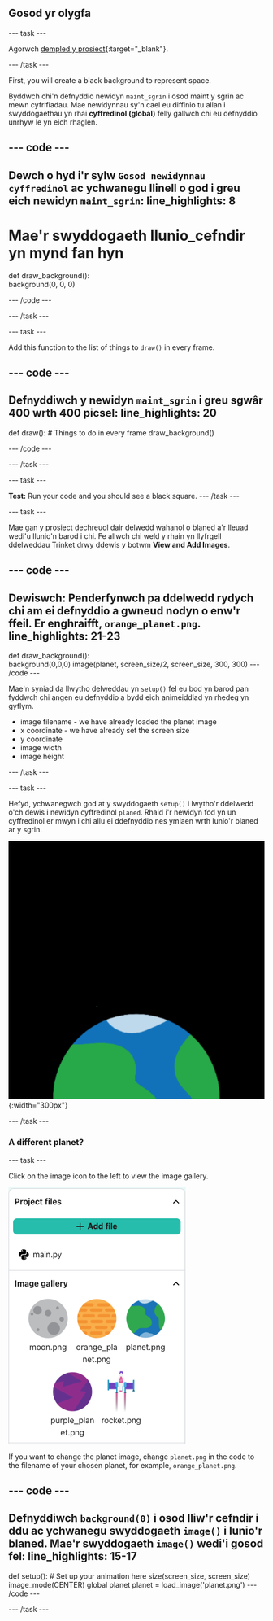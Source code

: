 ## Gosod yr olygfa

--- task ---

Agorwch [dempled y prosiect](https://trinket.io/python/58565016a2){:target="_blank"}.

--- /task ---

First, you will create a black background to represent space.

Byddwch chi'n defnyddio newidyn `maint_sgrin` i osod maint y sgrin ac mewn cyfrifiadau. Mae newidynnau sy'n cael eu diffinio tu allan i swyddogaethau yn rhai **cyffredinol (global)** felly gallwch chi eu defnyddio unrhyw le yn eich rhaglen.

--- code ---
---
Dewch o hyd i'r sylw `Gosod newidynnau cyffredinol` ac ychwanegu llinell o god i greu eich newidyn `maint_sgrin`:
line_highlights: 8
---

# Mae'r swyddogaeth llunio_cefndir yn mynd fan hyn
def draw_background():   
background(0, 0, 0)

--- /code ---

--- /task ---

--- task ---

Add this function to the list of things to `draw()` in every frame.

--- code ---
---
Defnyddiwch y newidyn `maint_sgrin` i greu sgwâr 400 wrth 400 picsel:
line_highlights: 20
---

def draw(): # Things to do in every frame draw_background()

--- /code ---

--- /task ---

--- task ---

**Test:** Run your code and you should see a black square. --- /task ---



--- task ---

Mae gan y prosiect dechreuol dair delwedd wahanol o blaned a'r lleuad wedi'u llunio'n barod i chi. Fe allwch chi weld y rhain yn llyfrgell ddelweddau Trinket drwy ddewis y botwm **View and Add Images**.

--- code ---
---
**Dewiswch:** Penderfynwch pa ddelwedd rydych chi am ei defnyddio a gwneud nodyn o enw'r ffeil. Er enghraifft, `orange_planet.png`.
line_highlights: 21-23
---
def draw_background():  
background(0,0,0) image(planet, screen_size/2, screen_size, 300, 300) --- /code ---

Mae'n syniad da llwytho delweddau yn `setup()` fel eu bod yn barod pan fyddwch chi angen eu defnyddio a bydd eich animeiddiad yn rhedeg yn gyflym.

- image filename - we have already loaded the planet image
- x coordinate - we have already set the screen size
- y coordinate
- image width
- image height

--- /task ---

--- task ---

Hefyd, ychwanegwch god at y swyddogaeth `setup()` i lwytho'r ddelwedd o'ch dewis i newidyn cyffredinol `planed`. Rhaid i'r newidyn fod yn un cyffredinol er mwyn i chi allu ei ddefnyddio nes ymlaen wrth lunio'r blaned ar y sgrin.

![A planet against a black background.](images/step_2.png){:width="300px"}

--- /task ---

### A different planet?

--- task ---

Click on the image icon to the left to view the image gallery.

![Choose a different planet](images/image_gallery.png)

If you want to change the planet image, change `planet.png` in the code to the filename of your chosen planet, for example, `orange_planet.png`.

--- code ---
---
Defnyddiwch `background(0)` i osod lliw'r cefndir i ddu ac ychwanegu swyddogaeth `image()` i lunio'r blaned. Mae'r swyddogaeth `image()` wedi'i gosod fel:
line_highlights: 15-17
---
def setup(): # Set up your animation here size(screen_size, screen_size) image_mode(CENTER) global planet planet = load_image('planet.png') --- /code ---

--- /task ---

